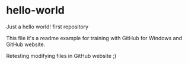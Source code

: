 hello-world
===========

Just a hello world! first repository

This file it's a readme example for training with GitHub for Windows and GitHub website.

Retesting modifying files in GitHub website ;)
